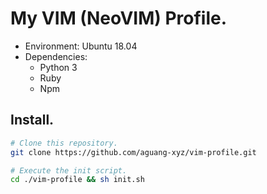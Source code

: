 # My VIM (NeoVIM) Profile.

- Environment: Ubuntu 18.04
- Dependencies:
  - Python 3
  - Ruby
  - Npm

## Install.

```bash
# Clone this repository.
git clone https://github.com/aguang-xyz/vim-profile.git

# Execute the init script.
cd ./vim-profile && sh init.sh
```
